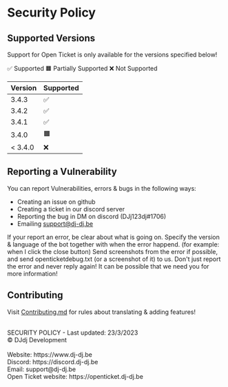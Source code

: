 # Security Policy

## Supported Versions

Support for Open Ticket is only available for the versions specified below!

✅ Supported
🟧 Partially Supported
❌ Not Supported

| Version   | Supported         |
|-----------|-------------------|
| 3.4.3     | ✅                |
| 3.4.2     | ✅                |
| 3.4.1     | ✅                |
| 3.4.0     | 🟧                |
| < 3.4.0   | ❌                |

## Reporting a Vulnerability

You can report Vulnerabilities, errors & bugs in the following ways:

- Creating an issue on github
- Creating a ticket in our discord server
- Reporting the bug in DM on discord (DJj123dj#1706)
- Emailing support@dj-dj.be

If your report an error, be clear about what is going on. 
Specify the version & language of the bot together with when the error happend. (for example: when I click the close button)
Send screenshots from the error if possible, and send openticketdebug.txt (or a screenshot of it) to us. 
Don't just report the error and never reply again! It can be possible that we need you for more information!

## Contributing
Visit [Contributing.md](/.github/CONTRIBUTING.md) for rules about translating & adding features!

<br>
SECURITY POLICY - Last updated: 23/3/2023<br>
© DJdj Development<br><br>
Website: https://www.dj-dj.be <br>
Discord: https://discord.dj-dj.be <br>
Email: support@dj-dj.be <br>
Open Ticket website: https://openticket.dj-dj.be
